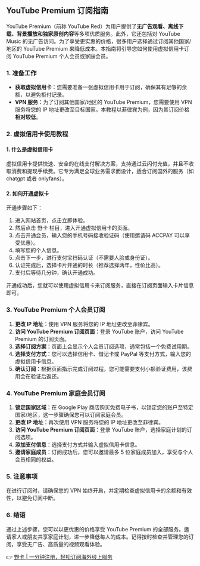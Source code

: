 ## YouTube Premium 订阅指南

YouTube Premium（前称 YouTube Red）为用户提供了**无广告观看、离线下载、背景播放和独家原创内容**等多项优质服务。此外，它还包括对 YouTube Music 的无广告访问。为了享受更实惠的价格，很多用户选择通过订阅其他国家/地区的 YouTube Premium 来降低成本。本指南将引导您如何使用虚拟信用卡订阅 YouTube Premium 个人会员或家庭会员。

### 1. 准备工作

- **获取虚拟信用卡**：您需要准备一张虚拟信用卡用于订阅，确保其有足够的余额，以避免拒付记录。
- **VPN 服务**：为了订阅其他国家/地区的 YouTube Premium，您需要使用 VPN 服务将您的 IP 地址更改至目标国家。本教程以菲律宾为例，因为其订阅价格**相对较低**。

### 2. 虚拟信用卡使用教程

#### 1. 什么是虚拟信用卡

虚拟信用卡提供快速、安全的在线支付解决方案，支持通过云闪付充值，并且不收取消费和提现手续费。它专为满足全球业务需求而设计，适合订阅国外的服务（如 chatgpt 或者 onlyfans）。

#### 2. 如何开通虚拟卡

开通步骤如下：

1. 进入网站首页，点击立即体验。
2. 然后点击 野卡 栏目，进入开通虚拟信用卡的页面。
3. 点击开通会员，输入您的手机号码接收验证码（使用邀请码 ACCPAY 可以享受优惠）。
4. 填写您的个人信息。
5. 点击下一步，进行支付宝扫码认证（不需要人脸或身份证）。
6. 认证完成后，选择卡片开通的时长（推荐选择两年，性价比高）。
7. 支付后等待几分钟，确认开通成功。

开通成功后，您就可以使用虚拟信用卡来订阅服务，直接在订阅页面输入卡片信息即可。

### 3. YouTube Premium 个人会员订阅

1. **更改 IP 地址**：使用 VPN 服务将您的 IP 地址更改至菲律宾。
2. **访问 YouTube Premium 订阅页面**：登录 YouTube 账户，访问 YouTube Premium 的订阅页面。
3. **选择订阅方案**：页面上会显示个人会员订阅选项，通常包括一个免费试用期。
4. **选择支付方式**：您可以选择信用卡、借记卡或 PayPal 等支付方式，输入您的虚拟信用卡信息。
5. **确认订阅**：根据页面指示完成订阅过程，您可能需要支付小额验证费用，该费用会在验证后返还。

### 4. YouTube Premium 家庭会员订阅

1. **锁定国家区域**：在 Google Play 商店购买免费电子书，以锁定您的账户至特定国家/地区，这一步骤确保您可以订阅家庭会员。
2. **更改 IP 地址**：再次使用 VPN 服务将您的 IP 地址更改至菲律宾。
3. **访问 YouTube Premium 订阅页面**：登录 YouTube 账户，选择家庭计划的订阅选项。
4. **添加支付信息**：选择支付方式并输入虚拟信用卡信息。
5. **邀请家庭成员**：订阅成功后，您可以邀请最多 5 位家庭成员加入，享受与个人会员相同的权益。

### 5. 注意事项

在进行订阅时，请确保您的 VPN 始终开启，并定期检查虚拟信用卡的余额和有效性，以避免订阅中断。

### 6. 结语

通过上述步骤，您可以以更优惠的价格享受 YouTube Premium 的全部服务。邀请家人或朋友共享家庭计划，进一步降低每人的成本。记得按时检查并管理您的订阅，享受无广告、高质量的视频观看体验。

👉 [野卡 | 一分钟注册，轻松订阅海外线上服务](https://bit.ly/bewildcard)